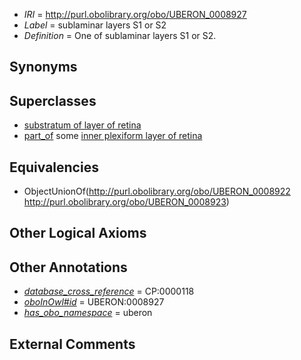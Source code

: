 * *IRI* = http://purl.obolibrary.org/obo/UBERON_0008927
 * *Label* = sublaminar layers S1 or S2
 * *Definition* = One of sublaminar layers S1 or S2.

## Synonyms


## Superclasses

 * [substratum of layer of retina](../../UBERON/21/UBERON_0008921.md)
 * [part_of](../../BFO/50/BFO_0000050.md) some [inner plexiform layer of retina](../../UBERON/95/UBERON_0001795.md)

## Equivalencies

 * ObjectUnionOf(<http://purl.obolibrary.org/obo/UBERON_0008922> <http://purl.obolibrary.org/obo/UBERON_0008923>)

## Other Logical Axioms


## Other Annotations

 * *[database_cross_reference](../../ef/oboInOwl#hasDbXref.md)* = CP:0000118
 * *[oboInOwl#id](../../id/oboInOwl#id.md)* = UBERON:0008927
 * *[has_obo_namespace](../../ce/oboInOwl#hasOBONamespace.md)* = uberon

## External Comments

